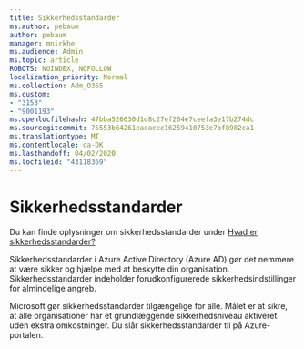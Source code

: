```yaml
---
title: Sikkerhedsstandarder
ms.author: pebaum
author: pebaum
manager: mnirkhe
ms.audience: Admin
ms.topic: article
ROBOTS: NOINDEX, NOFOLLOW
localization_priority: Normal
ms.collection: Adm_O365
ms.custom:
- "3153"
- "9001193"
ms.openlocfilehash: 47bba526630d1d8c27ef264e7ceefa3e17b274dc
ms.sourcegitcommit: 75553b64261eaeaeee16259410753e7bf8982ca1
ms.translationtype: MT
ms.contentlocale: da-DK
ms.lasthandoff: 04/02/2020
ms.locfileid: "43118369"
---
```

# <a name="security-defaults"></a>Sikkerhedsstandarder

Du kan finde oplysninger om sikkerhedsstandarder under [Hvad er sikkerhedsstandarder?](https://docs.microsoft.com/azure/active-directory/conditional-access/concept-conditional-access-security-defaults)

Sikkerhedsstandarder i Azure Active Directory (Azure AD) gør det nemmere at være sikker og hjælpe med at beskytte din organisation. Sikkerhedsstandarder indeholder forudkonfigurerede sikkerhedsindstillinger for almindelige angreb.

Microsoft gør sikkerhedsstandarder tilgængelige for alle. Målet er at sikre, at alle organisationer har et grundlæggende sikkerhedsniveau aktiveret uden ekstra omkostninger. Du slår sikkerhedsstandarder til på Azure-portalen.
